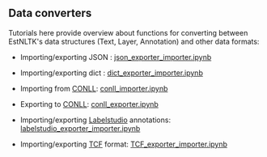 ## Data converters

Tutorials here provide overview about functions for converting between EstNLTK's data structures (Text, Layer, Annotation) and other data formats: 

* Importing/exporting JSON : [json_exporter_importer.ipynb](json_exporter_importer.ipynb)

* Importing/exporting dict : [dict_exporter_importer.ipynb](dict_exporter_importer.ipynb)

* Importing from [CONLL](https://universaldependencies.org/format.html): [conll_importer.ipynb](conll_importer.ipynb)
* Exporting to [CONLL](https://universaldependencies.org/format.html): [conll_exporter.ipynb](conll_exporter.ipynb)

* Importing/exporting [Labelstudio](https://labelstud.io/) annotations: [labelstudio_exporter_importer.ipynb](labelstudio_exporter_importer.ipynb)

* Importing/exporting [TCF](https://weblicht.sfs.uni-tuebingen.de/weblichtwiki/index.php/The_TCF_Format) format: [TCF_exporter_importer.ipynb](TCF_exporter_importer.ipynb)